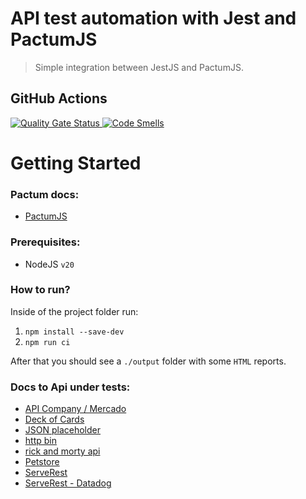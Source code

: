 # API test automation with Jest and PactumJS

> Simple integration between JestJS and PactumJS.

## GitHub Actions

<p>
  <a href="https://sonarcloud.io/summary/new_code?id=gmDarabas_GuilhermeDarabas-Turma02-API">
    <img src="https://sonarcloud.io/api/project_badges/measure?project=gmDarabas_GuilhermeDarabas-Turma02-API&metric=alert_status" alt="Quality Gate Status" />
  </a>
  <a href="https://sonarcloud.io/summary/new_code?id=gmDarabas_GuilhermeDarabas-Turma02-API">
    <img src="https://sonarcloud.io/api/project_badges/measure?project=gmDarabas_GuilhermeDarabas-Turma02-API&metric=code_smells" alt="Code Smells" />
  </a>
</p>

# Getting Started

### Pactum docs:
 - [PactumJS](https://pactumjs.github.io/)

### Prerequisites:
 - NodeJS `v20`

### How to run?

Inside of the project folder run:

 1. `npm install --save-dev`
 1. `npm run ci`

After that you should see a `./output` folder with some `HTML` reports.

### Docs to Api under tests:
 - [API Company / Mercado](https://api-desafio-qa.onrender.com/docs/)
 - [Deck of Cards](https://deckofcardsapi.com/)
 - [JSON placeholder](https://jsonplaceholder.typicode.com/)
 - [http bin](http://httpbin.org/)
 - [rick and morty api](https://rickandmortyapi.com/documentation/#rest)
 - [Petstore](https://petstore.swagger.io/#/) 
 - [ServeRest](https://serverest.dev/#/)
 - [ServeRest - Datadog](https://p.datadoghq.eu/sb/421fcfee-35ec-11ee-b87f-da7ad0900005-2aaf85264a89d11b7001bcab452a266e?refresh_mode=sliding&theme=light&tpl_var_env%5B0%5D=serverest.dev&from_ts=1699931511294&to_ts=1699932411294&live=true)
 